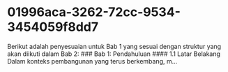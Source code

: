 # 01996aca-3262-72cc-9534-3454059f8dd7
Berikut adalah penyesuaian untuk Bab 1 yang sesuai dengan struktur yang akan diikuti dalam Bab 2:  ### Bab 1: Pendahuluan  #### 1.1 Latar Belakang Dalam konteks pembangunan yang terus berkembang, m...
